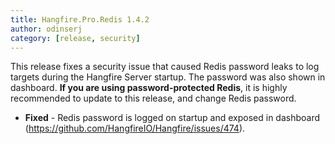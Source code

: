 ```yaml
---
title: Hangfire.Pro.Redis 1.4.2
author: odinserj
category: [release, security]
---
```


This release fixes a security issue that caused Redis password leaks to log targets during the Hangfire Server startup. The password was also shown in dashboard. **If you are using password-protected Redis**, it is highly recommended to update to this release, and change Redis password.

* **Fixed** - Redis password is logged on startup and exposed in dashboard (https://github.com/HangfireIO/Hangfire/issues/474).
